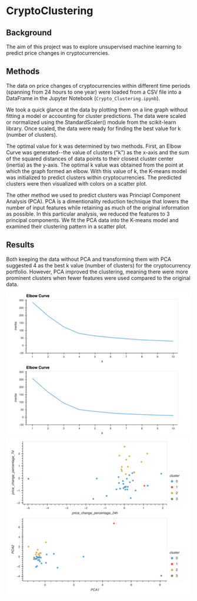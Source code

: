# CryptoClustering

## Background

The aim of this project was to explore unsupervised machine learning to predict price changes in cryptocurrencies.

## Methods

The data on price changes of cryptocurrencies within different time periods (spanning from 24 hours to one year) were loaded from a CSV file into a DataFrame in the Jupyter Notebook (`Crypto_Clustering.ipynb`). 

We took a quick glance at the data by plotting them on a line graph without fitting a model or accounting for cluster predictions. The data were scaled or normalized using the StandardScaler() module from the scikit-learn library. Once scaled, the data were ready for finding the best value for k (number of clusters).

The optimal value for k was determined by two methods. First, an Elbow Curve was generated--the value of clusters ("k") as the x-axis and the sum of the squared distances of data points to their closest cluster center (inertia) as the y-axis. The optimal k value was obtained from the point at which the graph formed an elbow. With this value of k, the K-means model was initialized to predict clusters within cryptocurrencies. The predicted clusters were then visualized with colors on a scatter plot. 

The other method we used to predict clusters was Princiapl Component Analysis (PCA). PCA is a dimentionality reduction technique that lowers the number of input features while retaining as much of the original information as possible. In this particular analysis, we reduced the features to 3 principal components. We fit the PCA data into the K-means model and examined their clustering pattern in a scatter plot.

## Results
Both keeping the data without PCA and transforming them with PCA suggested 4 as the best k value (number of clusters) for the cryptocurrency portfolio. However, PCA improved the clustering, meaning there were more prominent clusters when fewer features were used compared to the original data.

<img src="Resources/elbow_curves.png">
<img src="Resources/scatter_plots.png">